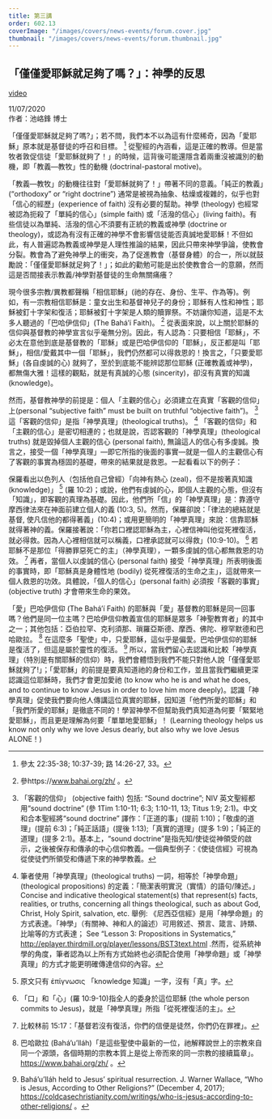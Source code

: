 ```yaml
---
title: 第三講
order: 602.13
coverImage: "/images/covers/news-events/forum.cover.jpg"
thumbnail: "/images/covers/news-events/forum.thumbnail.jpg"
---
```


## 「僅僅愛耶穌就足夠了嗎？」：神學的反思

[video](https://player.vimeo.com/video/503993302)

11/07/2020\
作者：池峈鋒 博士

「僅僅愛耶穌就足夠了嗎?」；若不問，我們本不以為這有什麼稀奇，因為「愛耶穌」原本就是基督徒的呼召和目標。 [^1] 從聖經的內涵看，這是正確的教導。但是當牧者敦促信徒「愛耶穌就夠了！」的時候，這背後可能還隱含着兩重沒被識別的動機，即「教義—教牧」性的動機 (doctrinal-pastoral motive)。

「教義—教牧」的動機往往對「愛耶穌就夠了！」帶著不同的意義。「純正的教義」(“orthodoxy” or “right doctrine”) 通常是被視為抽象、枯燥或複雜的，似乎也對「信心的經歷」(experience of faith) 沒有必要的幫助。神學 (theology) 也經常被認為扼殺了「單純的信心」(simple faith) 或「活潑的信心」(living faith)。有些信徒以為單純、活潑的信心不須要有正統的教義或神學 (doctrine or theology)，或認為有沒有正確的神學不會影響信徒能否真誠地愛耶穌！不但如此，有人普遍認為教義或神學是人理性推論的結果，因此只帶來神學爭論，使教會分裂。教會為了避免神學上的衝突，為了促進教會（基督身體）的合一，所以就鼓勵說：「僅僅愛耶穌就足夠了！」；如此的勸勉可能是出於使教會合一的意願，然而這是否間接表示教義/神學對基督徒的生命無關痛癢？

現今很多宗教/異教都聲稱「相信耶穌」(祂的存在、身份、生平、作為等)。例如，有一宗教相信耶穌是：童女出生和基督神兒子的身份；耶穌有人性和神性；耶穌被釘十字架和復活；耶穌被釘十字架是人類的贖罪祭。不妨讓你知道，這是不太多人聽過的「巴哈伊信仰」(The Bahá’í Faith)。 [^2] 從表面來說，以上關於耶穌的信仰與基督教的神學宣言似乎毫無分別。因此，有人認為：只要相信「耶穌」，不必太在意他到底是基督教的「耶穌」或是巴哈伊信仰的「耶穌」，反正都是叫「耶穌」，相信/愛戴其中一個「耶穌」，我們仍然都可以得救恩的！換言之，「只要愛耶穌」(各自虔誠的心) 就夠了，至於到底能不能辨認那位耶穌 (正確教義或神學)，都無傷大雅！這樣的觀點，就是有真誠的心態 (sincerity)，卻沒有真實的知識 (knowledge)。

然而，基督教神學的前提是：個人「主觀的信心」必須建立在真實「客觀的信仰」上(personal “subjective faith” must be built on truthful “objective faith”)。 [^3] 這「客觀的信仰」是指「神學真理」(theological truths)。 [^4] 「客觀的信仰」和「主觀的信心」是密切相連的；也就是說，否認客觀的「神學真理」(theological truths) 就是毀掉個人主觀的信心 (personal faith), 無論這人的信心有多虔誠。換言之，接受一個「神學真理」—即它所指的後面的事實—就是一個人的主觀信心有了客觀的事實為穩固的基礎，帶來的結果就是救恩。一起看看以下的例子：

保羅看出以色列人（包括他自己曾經）「向神有熱心 (zeal)，但不是按著真知識 (knowledge)」 [^5] (羅 10:2)；或說，他們有虔誠的心，即個人主觀的心態，但沒有「知識」，即客觀的真理為基礎。因此，他們所「信」的「神學真理」是：靠遵守摩西律法來在神面前建立個人的義 (10:3, 5)。然而，保羅卻說：「律法的總結就是基督, 使凡信他的都得著義」(10:4)；或用更簡明的「神學真理」來說：信靠耶穌就得著神的義。保羅接著說：「你若口裡認耶穌為主，心裡信神叫他從死裡復活，就必得救。因為人心裡相信就可以稱義，口裡承認就可以得救」(10:9-10)。 [^6] 若耶穌不是那位「得勝罪惡死亡的主」（神學真理），一顆多虔誠的信心都無救恩的功效。 [^7] 再者，當個人以虔誠的信心 (personal faith) 接受「神學真理」所表明後面的事實時，即「耶穌真是身體性地 (bodily) 從死裡復活的生命之主」，這就帶來一個人救恩的功效。具體說，「個人的信心」(personal faith) 必須按「客觀的事實」(objective truth) 才會帶來生命的果效。

「愛」巴哈伊信仰 (The Bahá’í Faith) 的耶穌與「愛」基督教的耶穌是同一回事嗎？他們是同一位主嗎？巴哈伊信仰教義宣信的耶穌是眾多「神聖教育者」的其中之一；其他包括：亞伯拉罕、克利須那、瑣羅亞斯德、摩西、佛陀、穆罕默德和巴哈歐拉。 [^8] 在這麼多「聖使」中，只愛耶穌，這似乎是偏愛。巴哈伊信仰的耶穌是復活了，但這是屬於靈性的復活。 [^9] 所以，當我們留心去認識和比較「神學真理」（特別是有關耶穌的信仰）時，我們會體悟到我們不能只對他人說「僅僅愛耶穌就夠了!」；「愛耶穌」的前提是要真知道祂的身份和工作，並且當我們繼續更深認識這位耶穌時，我們才會更加愛祂 (to know who he is and what he does, and to continue to know Jesus in order to love him more deeply)。認識「神學真理」促使我們要向他人傳講這位真實的耶穌，因知道「他們所愛的耶穌」和「我們所愛的耶穌」是徹底不同的！學習神學不但幫助我們真知道為何要「緊緊地愛耶穌」，而且更是理解為何要「單單地愛耶穌」！ (Learning theology helps us know not only why we love Jesus dearly, but also why we love Jesus ALONE！)

[^1]: 參太 22:35-38; 10:37-39; 路 14:26-27, 33。
[^2]: 參https://www.bahai.org/zh/ 。
[^3]: 「客觀的信仰」 (objective faith) 包括: “Sound doctrine”; NIV 英文聖經都用“sound doctrine” (參 1Tim 1:10-11; 6:3; 1:10-11, 13; Titus 1:9; 2:1)。中文和合本聖經將“sound doctrine” 譯作：「正道的事」(提前 1:10)；「敬虔的道理」(提前 6:3)；「純正話語」(提後 1:13);「真實的道理」(提多 1:9)；「純正的道理」(提多 2:1)。基本上，“sound doctrine”是指先知/使徒從神領受的啟示，之後被保存和傳承的中心信仰教義。一個典型例子：《使徒信經》可視為從使徒們所領受和傳遞下來的神學教義。
[^4]: 筆者使用「神學真理」(theological truths) 一詞，相等於「神學命題」(theological propositions) 的定義：「簡潔表明實況（實情）的語句/陳述。」Concise and indicative theological statement(s) that represent(s) facts, realities, or truths, concerning all things theological, such as about God, Christ, Holy Spirit, salvation, etc. 舉例: 《尼西亞信經》是用「神學命題」的方式表達。「神學」（有關神、神和人的論述）可用敘述、預言、箴言、詩類、比喻等的方式表達； See “Lesson 3: Propositions in Systematics,” http://eplayer.thirdmill.org/player/lessons/BST3text.html .然而，從系統神學的角度，筆者認為以上所有方式始終也必須配合使用「神學命題」或「神學真理」的方式才能更明確傳達信仰的內容。
[^5]: 原文只有 ἐπίγνωσις 「knowledge 知識」一字，沒有「真」字。
[^6]: 「口」和「心」(羅 10:9-10)指全人的委身於這位耶穌 (the whole person commits to Jesus)，就是「神學真理」所指「從死裡復活的主」。
[^7]: 比較林前 15:17：「基督若沒有復活，你們的信便是徒然，你們仍在罪裡」。
[^8]: 巴哈歐拉 (Bahá’u’lláh)「是這些聖使中最新的一位，祂解釋說世上的宗教來自同一个源頭，各個時期的宗教本質上是從上帝而來的同一宗教的接續篇章」。 https://www.bahai.org/zh/ 。
[^9]: Bahá’u’lláh held to Jesus’ spiritual resurrection. J. Warner Wallace, “Who is Jesus, According to Other Religions?” (December 4, 2017); https://coldcasechristianity.com/writings/who-is-jesus-according-to-other-religions/ 。
